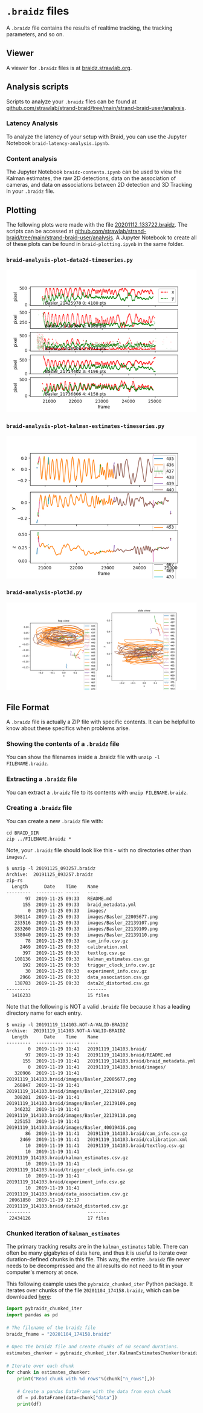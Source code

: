 # `.braidz` files

A `.braidz` file contains the results of realtime tracking, the tracking
parameters, and so on.

## Viewer

A viewer for `.braidz` files is at [braidz.strawlab.org](https://braidz.strawlab.org/).

## Analysis scripts

Scripts to analyze your `.braidz` files can be found at [github.com/strawlab/strand-braid/tree/main/strand-braid-user/analysis](https://github.com/strawlab/strand-braid/tree/main/strand-braid-user/analysis).

### Latency Analysis

To analyze the latency of your setup with Braid, you can use the Jupyter Notebook `braid-latency-analysis.ipynb`.

### Content analysis

The Jupyter Notebook `braidz-contents.ipynb` can be used to view the Kalman estimates, the raw 2D detections, data on the association of cameras, and data on associations between 2D detection and 3D Tracking in your `.braidz` file.

## Plotting

The following plots were made with the file
[20201112_133722.braidz](http://strawlab-cdn.com/assets/20201112_133722.braidz).
The scripts can be accessed at
[github.com/strawlab/strand-braid/tree/main/strand-braid-user/analysis](https://github.com/strawlab/strand-braid/tree/main/strand-braid-user/analysis).
A Jupyter Notebook to create all of these plots can be found in `braid-plotting.ipynb` in the same folder.

### `braid-analysis-plot-data2d-timeseries.py`

![braid-analysis-plot-data2d-timeseries.png](braid-analysis-plot-data2d-timeseries.png)

### `braid-analysis-plot-kalman-estimates-timeseries.py`

![braid-analysis-plot-kalman-estimates-timeseries.png](braid-analysis-plot-kalman-estimates-timeseries.png)

### `braid-analysis-plot3d.py`

![braid-analysis-plot3d.png](braid-analysis-plot3d.png)

## File Format

A `.braidz` file is actually a ZIP file with specific contents. It can be
helpful to know about these specifics when problems arise.

### Showing the contents of a `.braidz` file

You can show the filenames inside a .braidz file with
`unzip -l FILENAME.braidz`.

### Extracting a `.braidz` file

You can extract a `.braidz` file to its contents with `unzip FILENAME.braidz`.

### Creating a `.braidz` file

You can create a new `.braidz` file with:

```ignore
cd BRAID_DIR
zip ../FILENAME.braidz *
```

Note, your `.braidz` file should look like this - with no directories other than
`images/`.

```ignore
$ unzip -l 20191125_093257.braidz
Archive:  20191125_093257.braidz
zip-rs
  Length      Date    Time    Name
---------  ---------- -----   ----
       97  2019-11-25 09:33   README.md
      155  2019-11-25 09:33   braid_metadata.yml
        0  2019-11-25 09:33   images/
   308114  2019-11-25 09:33   images/Basler_22005677.png
   233516  2019-11-25 09:33   images/Basler_22139107.png
   283260  2019-11-25 09:33   images/Basler_22139109.png
   338040  2019-11-25 09:33   images/Basler_22139110.png
       78  2019-11-25 09:33   cam_info.csv.gz
     2469  2019-11-25 09:33   calibration.xml
      397  2019-11-25 09:33   textlog.csv.gz
   108136  2019-11-25 09:33   kalman_estimates.csv.gz
      192  2019-11-25 09:33   trigger_clock_info.csv.gz
       30  2019-11-25 09:33   experiment_info.csv.gz
     2966  2019-11-25 09:33   data_association.csv.gz
   138783  2019-11-25 09:33   data2d_distorted.csv.gz
---------                     -------
  1416233                     15 files
```

Note that the following is NOT a valid `.braidz` file because it has a leading
directory name for each entry.

```ignore
$ unzip -l 20191119_114103.NOT-A-VALID-BRAIDZ
Archive:  20191119_114103.NOT-A-VALID-BRAIDZ
  Length      Date    Time    Name
---------  ---------- -----   ----
        0  2019-11-19 11:41   20191119_114103.braid/
       97  2019-11-19 11:41   20191119_114103.braid/README.md
      155  2019-11-19 11:41   20191119_114103.braid/braid_metadata.yml
        0  2019-11-19 11:41   20191119_114103.braid/images/
   320906  2019-11-19 11:41   20191119_114103.braid/images/Basler_22005677.png
   268847  2019-11-19 11:41   20191119_114103.braid/images/Basler_22139107.png
   308281  2019-11-19 11:41   20191119_114103.braid/images/Basler_22139109.png
   346232  2019-11-19 11:41   20191119_114103.braid/images/Basler_22139110.png
   225153  2019-11-19 11:41   20191119_114103.braid/images/Basler_40019416.png
       86  2019-11-19 11:41   20191119_114103.braid/cam_info.csv.gz
     2469  2019-11-19 11:41   20191119_114103.braid/calibration.xml
       10  2019-11-19 11:41   20191119_114103.braid/textlog.csv.gz
       10  2019-11-19 11:41   20191119_114103.braid/kalman_estimates.csv.gz
       10  2019-11-19 11:41   20191119_114103.braid/trigger_clock_info.csv.gz
       10  2019-11-19 11:41   20191119_114103.braid/experiment_info.csv.gz
       10  2019-11-19 11:41   20191119_114103.braid/data_association.csv.gz
 20961850  2019-11-19 12:17   20191119_114103.braid/data2d_distorted.csv.gz
---------                     -------
 22434126                     17 files
```

### Chunked iteration of `kalman_estimates`

The primary tracking results are in the `kalman_estimates` table. There can
often be many gigabytes of data here, and thus it is useful to iterate over
duration-defined chunks in this file. This way, the entire `.braidz` file never
needs to be decompressed and the all results do not need to fit in your
computer's memory at once.

This following example uses the `pybraidz_chunked_iter` Python package. It
iterates over chunks of the file `20201104_174158.braidz`, which can be
downloaded [here](https://strawlab-cdn.com/assets/20201104_174158.braidz):

```python
import pybraidz_chunked_iter
import pandas as pd

# The filename of the braidz file
braidz_fname = "20201104_174158.braidz"

# Open the braidz file and create chunks of 60 second durations.
estimates_chunker = pybraidz_chunked_iter.KalmanEstimatesChunker(braidz_fname, 60)

# Iterate over each chunk
for chunk in estimates_chunker:
    print("Read chunk with %d rows"%(chunk["n_rows"],))

    # Create a pandas DataFrame with the data from each chunk
    df = pd.DataFrame(data=chunk["data"])
    print(df)
```
